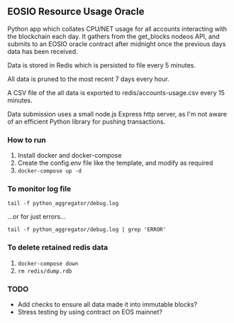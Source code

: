 ## EOSIO Resource Usage Oracle

Python app which collates CPU/NET usage for all accounts interacting with the blockchain each day. It gathers from the get_blocks nodeos API, and submits to an EOSIO oracle contract after midnight once the previous days data has been received.

Data is stored in Redis which is persisted to file every 5 minutes.

All data is pruned to the most recent 7 days every hour.

A CSV file of the all data is exported to redis/accounts-usage.csv every 15 minutes.

Data submission uses a small node.js Express http server, as I'm not aware of an efficient Python library for pushing transactions.

### How to run

1) Install docker and docker-compose
2) Create the config.env file like the template, and modify as required
3) `docker-compose up -d`

### To monitor log file
`tail -f python_aggregator/debug.log`

...or for just errors...

`tail -f python_aggregator/debug.log | grep 'ERROR'`

### To delete retained redis data
1) `docker-compose down`
2) `rm redis/dump.rdb`

### TODO
- Add checks to ensure all data made it into immutable blocks?
- Stress testing by using contract on EOS mainnet?